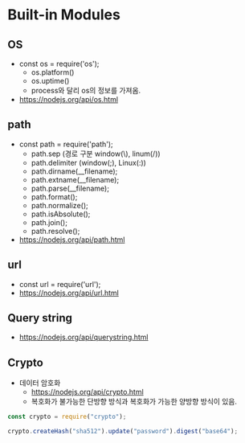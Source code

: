 # Built-in Modules

## OS

- const os = require('os');
  - os.platform()
  - os.uptime()
  - process와 달리 os의 정보를 가져옴.
- https://nodejs.org/api/os.html

## path

- const path = require('path');
  - path.sep (경로 구분 window(\\), linum(/))
  - path.delimiter (window(;), Linux(:))
  - path.dirname(\_\_filename);
  - path.extname(\_\_filename);
  - path.parse(\_\_filename);
  - path.format();
  - path.normalize();
  - path.isAbsolute();
  - path.join();
  - path.resolve();
- https://nodejs.org/api/path.html

## url

- const url = require('url');
- https://nodejs.org/api/url.html

## Query string

- https://nodejs.org/api/querystring.html

## Crypto

- 데이터 암호화
  - https://nodejs.org/api/crypto.html
  - 복호화가 불가능한 단방향 방식과 복호화가 가능한 양방향 방식이 있음.

```javascript
const crypto = require("crypto");

crypto.createHash("sha512").update("password").digest("base64");
```
